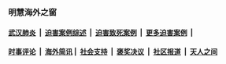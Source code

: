 
### 明慧海外之窗

####  [武汉肺炎](indexes/365.md?t=05070201) &nbsp;|&nbsp;  [迫害案例综述](indexes/328.md?t=05070201) &nbsp;|&nbsp; [迫害致死案例](indexes/277.md?t=05070201)  &nbsp;|&nbsp; [更多迫害案例](indexes/81.md?t=05070201)  &nbsp;|&nbsp; 
####  [时事评论](indexes/19.md?t=05070201) &nbsp;|&nbsp; [海外简讯](indexes/245.md?t=05070201)&nbsp;|&nbsp;  [社会支持](indexes/140.md?t=05070201) &nbsp;|&nbsp; [褒奖决议](indexes/282.md?t=05070201) &nbsp;|&nbsp; [社区报道](indexes/91.md?t=05070201)  &nbsp;|&nbsp; [天人之间](indexes/78.md?t=05070201) 


